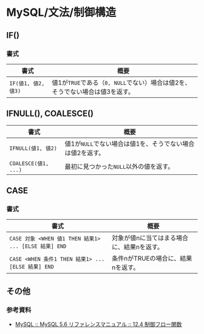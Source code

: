 # MySQL/文法/制御構造

## IF()

### 書式

| 書式                | 概要                                                         |
| ------------------- | ------------------------------------------------------------ |
| `IF(値1, 値2, 値3)` | 値1が`TRUE`である（`0, NULL`でない）場合は値2を、そうでない場合は値3を返す。 |

## IFNULL(), COALESCE()

| 書式                 | 概要                                                      |
| -------------------- | --------------------------------------------------------- |
| `IFNULL(値1, 値2)`   | 値1が`NULL`でない場合は値1を、そうでない場合は値2を返す。 |
| `COALESCE(値1, ...)` | 最初に見つかった`NULL`以外の値を返す。                    |

## CASE

### 書式

| 書式                                                  | 概要                                       |
| ----------------------------------------------------- | ------------------------------------------ |
| `CASE 対象 <WHEN 値1 THEN 結果1> ... [ELSE 結果] END` | 対象が値nに当てはまる場合に、結果nを返す。 |
| `CASE <WHEN 条件1 THEN 結果1> ... [ELSE 結果] END`    | 条件nがTRUEの場合に、結果nを返す。         |

## その他

### 参考資料

- [MySQL :: MySQL 5.6 リファレンスマニュアル :: 12.4 制御フロー関数](https://dev.mysql.com/doc/refman/5.6/ja/control-flow-functions.html)
